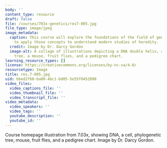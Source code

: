 ```yaml
---
body: ''
content_type: resource
draft: false
file: /courses/703x-genetics/res7-005.jpg
file_type: image/jpeg
image_metadata:
  caption: This course will explore the foundations of the field of genetics and how
    to apply those concepts to understand modern studies of heredity.
  credit: Image by Dr. Darcy Gordon
  image-alt: A collage of illustrations depicting a DNA double helix, a cell, a phylogenetic
    tree, a mouse, fruit flies, and a pedigree chart.
learning_resource_types: []
license: https://creativecommons.org/licenses/by-nc-sa/4.0/
resourcetype: Image
title: res.7-005.jpg
uid: bbed2f60-ba80-4bc1-bd05-5e55f0452090
video_files:
  video_captions_file: ''
  video_thumbnail_file: ''
  video_transcript_file: ''
video_metadata:
  video_speakers: ''
  video_tags: ''
  youtube_description: ''
  youtube_id: ''
---
```

Course homepage illustration from 7.03x, showing DNA, a cell, phylogenetic tree, mouse, fruit flies, and a pedigree chart. Image by Dr. Darcy Gordon.